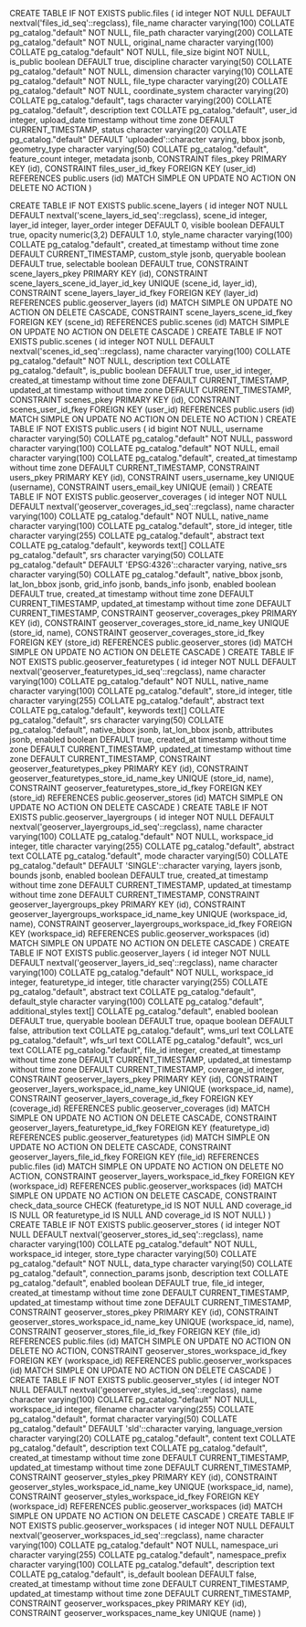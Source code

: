 CREATE TABLE IF NOT EXISTS public.files
(
    id integer NOT NULL DEFAULT nextval('files_id_seq'::regclass),
    file_name character varying(100) COLLATE pg_catalog."default" NOT NULL,
    file_path character varying(200) COLLATE pg_catalog."default" NOT NULL,
    original_name character varying(100) COLLATE pg_catalog."default" NOT NULL,
    file_size bigint NOT NULL,
    is_public boolean DEFAULT true,
    discipline character varying(50) COLLATE pg_catalog."default" NOT NULL,
    dimension character varying(10) COLLATE pg_catalog."default" NOT NULL,
    file_type character varying(20) COLLATE pg_catalog."default" NOT NULL,
    coordinate_system character varying(20) COLLATE pg_catalog."default",
    tags character varying(200) COLLATE pg_catalog."default",
    description text COLLATE pg_catalog."default",
    user_id integer,
    upload_date timestamp without time zone DEFAULT CURRENT_TIMESTAMP,
    status character varying(20) COLLATE pg_catalog."default" DEFAULT 'uploaded'::character varying,
    bbox jsonb,
    geometry_type character varying(50) COLLATE pg_catalog."default",
    feature_count integer,
    metadata jsonb,
    CONSTRAINT files_pkey PRIMARY KEY (id),
    CONSTRAINT files_user_id_fkey FOREIGN KEY (user_id)
        REFERENCES public.users (id) MATCH SIMPLE
        ON UPDATE NO ACTION
        ON DELETE NO ACTION
)

CREATE TABLE IF NOT EXISTS public.scene_layers
(
    id integer NOT NULL DEFAULT nextval('scene_layers_id_seq'::regclass),
    scene_id integer,
    layer_id integer,
    layer_order integer DEFAULT 0,
    visible boolean DEFAULT true,
    opacity numeric(3,2) DEFAULT 1.0,
    style_name character varying(100) COLLATE pg_catalog."default",
    created_at timestamp without time zone DEFAULT CURRENT_TIMESTAMP,
    custom_style jsonb,
    queryable boolean DEFAULT true,
    selectable boolean DEFAULT true,
    CONSTRAINT scene_layers_pkey PRIMARY KEY (id),
    CONSTRAINT scene_layers_scene_id_layer_id_key UNIQUE (scene_id, layer_id),
    CONSTRAINT scene_layers_layer_id_fkey FOREIGN KEY (layer_id)
        REFERENCES public.geoserver_layers (id) MATCH SIMPLE
        ON UPDATE NO ACTION
        ON DELETE CASCADE,
    CONSTRAINT scene_layers_scene_id_fkey FOREIGN KEY (scene_id)
        REFERENCES public.scenes (id) MATCH SIMPLE
        ON UPDATE NO ACTION
        ON DELETE CASCADE
)
CREATE TABLE IF NOT EXISTS public.scenes
(
    id integer NOT NULL DEFAULT nextval('scenes_id_seq'::regclass),
    name character varying(100) COLLATE pg_catalog."default" NOT NULL,
    description text COLLATE pg_catalog."default",
    is_public boolean DEFAULT true,
    user_id integer,
    created_at timestamp without time zone DEFAULT CURRENT_TIMESTAMP,
    updated_at timestamp without time zone DEFAULT CURRENT_TIMESTAMP,
    CONSTRAINT scenes_pkey PRIMARY KEY (id),
    CONSTRAINT scenes_user_id_fkey FOREIGN KEY (user_id)
        REFERENCES public.users (id) MATCH SIMPLE
        ON UPDATE NO ACTION
        ON DELETE NO ACTION
)
CREATE TABLE IF NOT EXISTS public.users
(
    id bigint NOT NULL,
    username character varying(50) COLLATE pg_catalog."default" NOT NULL,
    password character varying(100) COLLATE pg_catalog."default" NOT NULL,
    email character varying(100) COLLATE pg_catalog."default",
    created_at timestamp without time zone DEFAULT CURRENT_TIMESTAMP,
    CONSTRAINT users_pkey PRIMARY KEY (id),
    CONSTRAINT users_username_key UNIQUE (username),
    CONSTRAINT users_email_key UNIQUE (email)
)
CREATE TABLE IF NOT EXISTS public.geoserver_coverages
(
    id integer NOT NULL DEFAULT nextval('geoserver_coverages_id_seq'::regclass),
    name character varying(100) COLLATE pg_catalog."default" NOT NULL,
    native_name character varying(100) COLLATE pg_catalog."default",
    store_id integer,
    title character varying(255) COLLATE pg_catalog."default",
    abstract text COLLATE pg_catalog."default",
    keywords text[] COLLATE pg_catalog."default",
    srs character varying(50) COLLATE pg_catalog."default" DEFAULT 'EPSG:4326'::character varying,
    native_srs character varying(50) COLLATE pg_catalog."default",
    native_bbox jsonb,
    lat_lon_bbox jsonb,
    grid_info jsonb,
    bands_info jsonb,
    enabled boolean DEFAULT true,
    created_at timestamp without time zone DEFAULT CURRENT_TIMESTAMP,
    updated_at timestamp without time zone DEFAULT CURRENT_TIMESTAMP,
    CONSTRAINT geoserver_coverages_pkey PRIMARY KEY (id),
    CONSTRAINT geoserver_coverages_store_id_name_key UNIQUE (store_id, name),
    CONSTRAINT geoserver_coverages_store_id_fkey FOREIGN KEY (store_id)
        REFERENCES public.geoserver_stores (id) MATCH SIMPLE
        ON UPDATE NO ACTION
        ON DELETE CASCADE
)
CREATE TABLE IF NOT EXISTS public.geoserver_featuretypes
(
    id integer NOT NULL DEFAULT nextval('geoserver_featuretypes_id_seq'::regclass),
    name character varying(100) COLLATE pg_catalog."default" NOT NULL,
    native_name character varying(100) COLLATE pg_catalog."default",
    store_id integer,
    title character varying(255) COLLATE pg_catalog."default",
    abstract text COLLATE pg_catalog."default",
    keywords text[] COLLATE pg_catalog."default",
    srs character varying(50) COLLATE pg_catalog."default",
    native_bbox jsonb,
    lat_lon_bbox jsonb,
    attributes jsonb,
    enabled boolean DEFAULT true,
    created_at timestamp without time zone DEFAULT CURRENT_TIMESTAMP,
    updated_at timestamp without time zone DEFAULT CURRENT_TIMESTAMP,
    CONSTRAINT geoserver_featuretypes_pkey PRIMARY KEY (id),
    CONSTRAINT geoserver_featuretypes_store_id_name_key UNIQUE (store_id, name),
    CONSTRAINT geoserver_featuretypes_store_id_fkey FOREIGN KEY (store_id)
        REFERENCES public.geoserver_stores (id) MATCH SIMPLE
        ON UPDATE NO ACTION
        ON DELETE CASCADE
)
CREATE TABLE IF NOT EXISTS public.geoserver_layergroups
(
    id integer NOT NULL DEFAULT nextval('geoserver_layergroups_id_seq'::regclass),
    name character varying(100) COLLATE pg_catalog."default" NOT NULL,
    workspace_id integer,
    title character varying(255) COLLATE pg_catalog."default",
    abstract text COLLATE pg_catalog."default",
    mode character varying(50) COLLATE pg_catalog."default" DEFAULT 'SINGLE'::character varying,
    layers jsonb,
    bounds jsonb,
    enabled boolean DEFAULT true,
    created_at timestamp without time zone DEFAULT CURRENT_TIMESTAMP,
    updated_at timestamp without time zone DEFAULT CURRENT_TIMESTAMP,
    CONSTRAINT geoserver_layergroups_pkey PRIMARY KEY (id),
    CONSTRAINT geoserver_layergroups_workspace_id_name_key UNIQUE (workspace_id, name),
    CONSTRAINT geoserver_layergroups_workspace_id_fkey FOREIGN KEY (workspace_id)
        REFERENCES public.geoserver_workspaces (id) MATCH SIMPLE
        ON UPDATE NO ACTION
        ON DELETE CASCADE
)
CREATE TABLE IF NOT EXISTS public.geoserver_layers
(
    id integer NOT NULL DEFAULT nextval('geoserver_layers_id_seq'::regclass),
    name character varying(100) COLLATE pg_catalog."default" NOT NULL,
    workspace_id integer,
    featuretype_id integer,
    title character varying(255) COLLATE pg_catalog."default",
    abstract text COLLATE pg_catalog."default",
    default_style character varying(100) COLLATE pg_catalog."default",
    additional_styles text[] COLLATE pg_catalog."default",
    enabled boolean DEFAULT true,
    queryable boolean DEFAULT true,
    opaque boolean DEFAULT false,
    attribution text COLLATE pg_catalog."default",
    wms_url text COLLATE pg_catalog."default",
    wfs_url text COLLATE pg_catalog."default",
    wcs_url text COLLATE pg_catalog."default",
    file_id integer,
    created_at timestamp without time zone DEFAULT CURRENT_TIMESTAMP,
    updated_at timestamp without time zone DEFAULT CURRENT_TIMESTAMP,
    coverage_id integer,
    CONSTRAINT geoserver_layers_pkey PRIMARY KEY (id),
    CONSTRAINT geoserver_layers_workspace_id_name_key UNIQUE (workspace_id, name),
    CONSTRAINT geoserver_layers_coverage_id_fkey FOREIGN KEY (coverage_id)
        REFERENCES public.geoserver_coverages (id) MATCH SIMPLE
        ON UPDATE NO ACTION
        ON DELETE CASCADE,
    CONSTRAINT geoserver_layers_featuretype_id_fkey FOREIGN KEY (featuretype_id)
        REFERENCES public.geoserver_featuretypes (id) MATCH SIMPLE
        ON UPDATE NO ACTION
        ON DELETE CASCADE,
    CONSTRAINT geoserver_layers_file_id_fkey FOREIGN KEY (file_id)
        REFERENCES public.files (id) MATCH SIMPLE
        ON UPDATE NO ACTION
        ON DELETE NO ACTION,
    CONSTRAINT geoserver_layers_workspace_id_fkey FOREIGN KEY (workspace_id)
        REFERENCES public.geoserver_workspaces (id) MATCH SIMPLE
        ON UPDATE NO ACTION
        ON DELETE CASCADE,
    CONSTRAINT check_data_source CHECK (featuretype_id IS NOT NULL AND coverage_id IS NULL OR featuretype_id IS NULL AND coverage_id IS NOT NULL)
)
CREATE TABLE IF NOT EXISTS public.geoserver_stores
(
    id integer NOT NULL DEFAULT nextval('geoserver_stores_id_seq'::regclass),
    name character varying(100) COLLATE pg_catalog."default" NOT NULL,
    workspace_id integer,
    store_type character varying(50) COLLATE pg_catalog."default" NOT NULL,
    data_type character varying(50) COLLATE pg_catalog."default",
    connection_params jsonb,
    description text COLLATE pg_catalog."default",
    enabled boolean DEFAULT true,
    file_id integer,
    created_at timestamp without time zone DEFAULT CURRENT_TIMESTAMP,
    updated_at timestamp without time zone DEFAULT CURRENT_TIMESTAMP,
    CONSTRAINT geoserver_stores_pkey PRIMARY KEY (id),
    CONSTRAINT geoserver_stores_workspace_id_name_key UNIQUE (workspace_id, name),
    CONSTRAINT geoserver_stores_file_id_fkey FOREIGN KEY (file_id)
        REFERENCES public.files (id) MATCH SIMPLE
        ON UPDATE NO ACTION
        ON DELETE NO ACTION,
    CONSTRAINT geoserver_stores_workspace_id_fkey FOREIGN KEY (workspace_id)
        REFERENCES public.geoserver_workspaces (id) MATCH SIMPLE
        ON UPDATE NO ACTION
        ON DELETE CASCADE
)
CREATE TABLE IF NOT EXISTS public.geoserver_styles
(
    id integer NOT NULL DEFAULT nextval('geoserver_styles_id_seq'::regclass),
    name character varying(100) COLLATE pg_catalog."default" NOT NULL,
    workspace_id integer,
    filename character varying(255) COLLATE pg_catalog."default",
    format character varying(50) COLLATE pg_catalog."default" DEFAULT 'sld'::character varying,
    language_version character varying(20) COLLATE pg_catalog."default",
    content text COLLATE pg_catalog."default",
    description text COLLATE pg_catalog."default",
    created_at timestamp without time zone DEFAULT CURRENT_TIMESTAMP,
    updated_at timestamp without time zone DEFAULT CURRENT_TIMESTAMP,
    CONSTRAINT geoserver_styles_pkey PRIMARY KEY (id),
    CONSTRAINT geoserver_styles_workspace_id_name_key UNIQUE (workspace_id, name),
    CONSTRAINT geoserver_styles_workspace_id_fkey FOREIGN KEY (workspace_id)
        REFERENCES public.geoserver_workspaces (id) MATCH SIMPLE
        ON UPDATE NO ACTION
        ON DELETE CASCADE
)
CREATE TABLE IF NOT EXISTS public.geoserver_workspaces
(
    id integer NOT NULL DEFAULT nextval('geoserver_workspaces_id_seq'::regclass),
    name character varying(100) COLLATE pg_catalog."default" NOT NULL,
    namespace_uri character varying(255) COLLATE pg_catalog."default",
    namespace_prefix character varying(100) COLLATE pg_catalog."default",
    description text COLLATE pg_catalog."default",
    is_default boolean DEFAULT false,
    created_at timestamp without time zone DEFAULT CURRENT_TIMESTAMP,
    updated_at timestamp without time zone DEFAULT CURRENT_TIMESTAMP,
    CONSTRAINT geoserver_workspaces_pkey PRIMARY KEY (id),
    CONSTRAINT geoserver_workspaces_name_key UNIQUE (name)
)